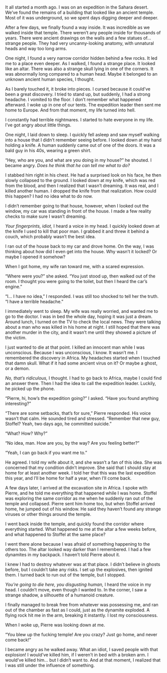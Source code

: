 It all started a month ago. I was on an expedition in the Sahara desert. We’ve found the remains of a building that looked like an ancient temple. Most of it was underground, so we spent days digging deeper and deeper. 

After a few days, we finally found a way inside. It was incredible as we walked inside that temple. There weren’t any people inside for thousands of years.  There were ancient drawings on the walls and a few statues of… strange people. They had very uncanny-looking anatomy, with unnatural heads and way too long arms.  

One night, I found a very narrow corridor hidden behind a few rocks. It led me to a place even deeper. As I walked, I found a strange place. It looked like an altar. There was also a strange skull lying in one of the corners. It was abnormally long compared to a human head. Maybe it belonged to an unknown ancient human species, I thought.

As I barely touched it, it broke into pieces. I cursed because it could’ve been a great discovery. I tried to stand up, but suddenly, I had a strong headache. I vomited to the floor. I don’t remember what happened afterward. I woke up in one of our tents. The expedition leader then sent me home to Europe. And from that moment, my life turned into hell. 

I constantly had terrible nightmares. I started to hate everyone in my life. I’ve got angry about little things. 

One night, I laid down to sleep. I quickly fell asleep and saw myself walking into a house that I didn’t remember seeing before. I looked down at my hand holding a knife. A human suddenly came out of one of the doors. It was a bald guy in his 40s, wearing a green shirt. 

“Hey, who are you, and what are you doing in my house?” he shouted. I became angry. *Does he think that he can tell me what to do?* 

I stabbed him right in his chest. He had a surprised look on his face, he then slowly collapsed to the ground. I looked down at my knife, which was red from the blood, and then I realized that I wasn’t dreaming. It was real, and I killed another human. I dropped the knife from that realization. How could this happen? I had no idea what to do now. 

I didn’t remember going to that house, however, when I looked out the window, my car was standing in front of the house. I made a few reality checks to make sure I wasn’t dreaming.  

*Your fingerprints, idiot,* I heard a voice in my head. I quickly looked down at the knife I used to kill that poor man. I grabbed it and threw it behind a couch, which probably wasn’t the best idea. 

I ran out of the house back to my car and drove home. On the way, I was thinking about how did I even get into the house. Why wasn’t it locked? Or maybe I opened it somehow? 

When I got home, my wife ran toward me, with a scared expression.

“Where were you?” she asked. “You just stood up, then walked out of the room. I thought you were going to the toilet, but then I heard the car’s engine.”

“I… I have no idea,” I responded. I was still too shocked to tell her the truth. “I have a terrible headache.”

I immediately went to sleep. My wife was really worried, and wanted me to go to the doctor. I was in bed the whole day, hoping it was just a dream. Around lunch, I turned on the TV to check the local news. They were talking about a man who was killed in his home at night. I still hoped that there was another murder in the city, and it wasn’t me until they showed a picture of the victim. 

I just wanted to die at that point. I killed an innocent man while I was unconscious. Because I was unconscious, I know. It wasn’t me. I remembered the discovery in Africa. My headaches started when I touched that damn skull. What if it had some ancient virus on it? Or maybe a ghost, or a demon. 

*No, that’s ridiculous,* I thought. I had to go back to Africa, maybe I could find an answer there. Then I had the idea to call the expedition leader. Luckily, he picked up the phone. 

“Pierre, hi, how’s the expedition going?” I asked. “Have you found anything interesting?”

“There are some setbacks, that’s for sure,” Pierre responded. His voice wasn’t that calm. He sounded tired and stressed. “Remember that new guy, Stoffel? Yeah, two days ago, he committed suicide.”

“What? How? Why?”

“No idea, man. How are you, by the way? Are you feeling better?”

“Yeah, I can go back if you want me to.”

He agreed. I told my wife about it, and she wasn’t a fan of this idea. She was concerned that my condition didn’t improve. She said that I should stay at home for at least another week. I told her that this was the last expedition this year, and I’ll be home for half a year, when I’ll come back.

A few days later, I arrived at the excavation site in Africa. I spoke with Pierre, and he told me everything that happened while I was home. Stoffel was exploring the same corridor as me when he suddenly ran out of the temple and collapsed. Pierre sent him home too, but when Stoffel arrived home, he jumped out of his window. He said they haven’t found any strange viruses or other things around the temple.

I went back inside the temple, and quickly found the corridor where everything started. What happened to me at the altar a few weeks before, and what happened to Stoffel at the same place? 

I went there alone because I was afraid of something happening to the others too. The altar looked way darker than I remembered. I had a few dynamites in my backpack. I haven’t told Pierre about it. 

I knew I had to destroy whatever was at that place. I didn’t believe in ghosts before, but I couldn’t take any risks. I set up the explosives, then ignited them. I turned back to run out of the temple, but I stopped. 

*You’re going to die here, you disgusting human,* I heard the voice in my head. I couldn’t move, even though I wanted to. In the corner, I saw a strange shadow, a silhouette of a humanoid creature. 

I finally managed to break free from whatever was possessing me, and ran out of the chamber as fast as I could, just as the dynamite exploded. A flying rock hit me in the arm, breaking it instantly. I lost my consciousness. 

When I woke up, Pierre was looking down at me.

“You blew up the fucking temple! Are you crazy? Just go home, and never come back!”

I became angry as he walked away. What an idiot, I saved people with that explosion! I would’ve killed him, if I weren’t in bed with a broken arm. I would’ve killed him… but I didn’t want to. And at that moment, I realized that I was still under the influence of something.